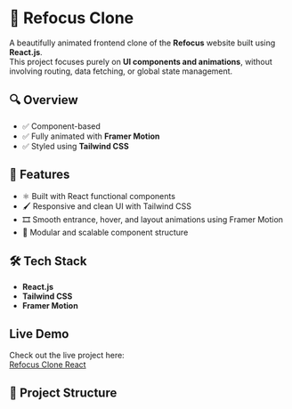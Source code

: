 # 📸 Refocus Clone

A beautifully animated frontend clone of the **Refocus** website built using **React.js**.  
This project focuses purely on **UI components and animations**, without involving routing, data fetching, or global state management.

## 🔍 Overview


- ✅ Component-based
- ✅ Fully animated with **Framer Motion**
- ✅ Styled using **Tailwind CSS**

## 🎯 Features

- ⚛️ Built with React functional components
- 🖌️ Responsive and clean UI with Tailwind CSS
- 🎞️ Smooth entrance, hover, and layout animations using Framer Motion
- 🧩 Modular and scalable component structure

## 🛠️ Tech Stack

- **React.js**
- **Tailwind CSS**
- **Framer Motion**

## Live Demo

Check out the live project here:  
[Refocus Clone React](https://kalash930.github.io/refocus-clone-react/)

## 📁 Project Structure

